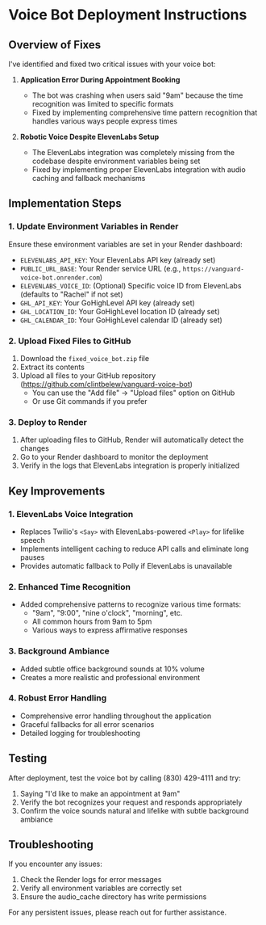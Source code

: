 # Voice Bot Deployment Instructions

## Overview of Fixes

I've identified and fixed two critical issues with your voice bot:

1. **Application Error During Appointment Booking**
   - The bot was crashing when users said "9am" because the time recognition was limited to specific formats
   - Fixed by implementing comprehensive time pattern recognition that handles various ways people express times

2. **Robotic Voice Despite ElevenLabs Setup**
   - The ElevenLabs integration was completely missing from the codebase despite environment variables being set
   - Fixed by implementing proper ElevenLabs integration with audio caching and fallback mechanisms

## Implementation Steps

### 1. Update Environment Variables in Render

Ensure these environment variables are set in your Render dashboard:

- `ELEVENLABS_API_KEY`: Your ElevenLabs API key (already set)
- `PUBLIC_URL_BASE`: Your Render service URL (e.g., `https://vanguard-voice-bot.onrender.com`)
- `ELEVENLABS_VOICE_ID`: (Optional) Specific voice ID from ElevenLabs (defaults to "Rachel" if not set)
- `GHL_API_KEY`: Your GoHighLevel API key (already set)
- `GHL_LOCATION_ID`: Your GoHighLevel location ID (already set)
- `GHL_CALENDAR_ID`: Your GoHighLevel calendar ID (already set)

### 2. Upload Fixed Files to GitHub

1. Download the `fixed_voice_bot.zip` file
2. Extract its contents
3. Upload all files to your GitHub repository (https://github.com/clintbelew/vanguard-voice-bot)
   - You can use the "Add file" → "Upload files" option on GitHub
   - Or use Git commands if you prefer

### 3. Deploy to Render

1. After uploading files to GitHub, Render will automatically detect the changes
2. Go to your Render dashboard to monitor the deployment
3. Verify in the logs that ElevenLabs integration is properly initialized

## Key Improvements

### 1. ElevenLabs Voice Integration
- Replaces Twilio's `<Say>` with ElevenLabs-powered `<Play>` for lifelike speech
- Implements intelligent caching to reduce API calls and eliminate long pauses
- Provides automatic fallback to Polly if ElevenLabs is unavailable

### 2. Enhanced Time Recognition
- Added comprehensive patterns to recognize various time formats:
  - "9am", "9:00", "nine o'clock", "morning", etc.
  - All common hours from 9am to 5pm
  - Various ways to express affirmative responses

### 3. Background Ambiance
- Added subtle office background sounds at 10% volume
- Creates a more realistic and professional environment

### 4. Robust Error Handling
- Comprehensive error handling throughout the application
- Graceful fallbacks for all error scenarios
- Detailed logging for troubleshooting

## Testing

After deployment, test the voice bot by calling (830) 429-4111 and try:
1. Saying "I'd like to make an appointment at 9am"
2. Verify the bot recognizes your request and responds appropriately
3. Confirm the voice sounds natural and lifelike with subtle background ambiance

## Troubleshooting

If you encounter any issues:
1. Check the Render logs for error messages
2. Verify all environment variables are correctly set
3. Ensure the audio_cache directory has write permissions

For any persistent issues, please reach out for further assistance.
